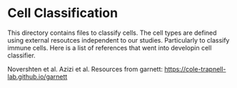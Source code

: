 # Cell Classification

This directory contains files to classify cells.  The cell types are defined using external  resoutces independent to our studies. Particularly to classify immune cells.  Here is a list of references that went into developin cell classifier.

Novershten et al.
Azizi et al.
Resources from garnett: https://cole-trapnell-lab.github.io/garnett

